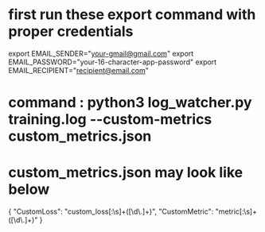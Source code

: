 # first run these export command with proper credentials
export EMAIL_SENDER="your-gmail@gmail.com"
export EMAIL_PASSWORD="your-16-character-app-password"
export EMAIL_RECIPIENT="recipient@email.com"

# command : python3 log_watcher.py training.log --custom-metrics custom_metrics.json
# custom_metrics.json may look like below 
{
    "CustomLoss": "custom_loss[:\\s]+([\\d\\.]+)",
    "CustomMetric": "metric[:\\s]+([\\d\\.]+)"
}